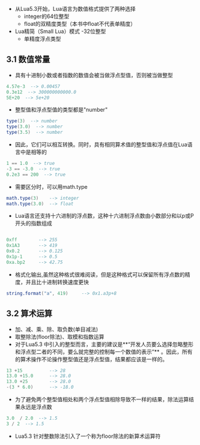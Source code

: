 
- 从Lua5.3开始，Lua语言为数值格式提供了两种选择
  - integer的64位整型 
  - float的双精度类型（本书中float不代表单精度）
- Lua精简（Small Lua）模式
  -32位整型
  - 单精度浮点类型

## 3.1 数值常量
- 具有十进制小数或者指数的数值会被当做浮点型值，否则被当做整型
```lua
4.57e-3  --> 0.00457
0.3e12  --> 300000000000.0
5E+20  --> 5e+20
```
- 整型值和浮点型值的类型都是"number"
```lua
type(3)  --> number
type(3.0)  --> number
type(3.5)  --> number
```
- 因此，它们可以相互转换。同时，具有相同算术值的整型值和浮点值在Lua语言中是相等的
```lua
1 == 1.0  --> true
-3 == -3.0  --> true
0.2e3 == 200  --> true
```
- 需要区分时，可以用math.type
```lua
math.type(3)    --> integer
math.type(3.0)  --> float
```
- Lua语言还支持十六进制的浮点数，这种十六进制浮点数由小数部分和以p或P开头的指数组成
```lua

0xff        --> 255
0x1A3       --> 419
0x0.2       --> 0.125
0x1p-1      --> 0.5
0xa.bp2     --> 42.75
```
- 格式化输出,虽然这种格式很难阅读，但是这种格式可以保留所有浮点数的精度，并且比十进制转换速度更快
```lua
string.format("a", 419)     --> 0x1.a3p+8
```

## 3.2 算术运算
- 加、减、乘、除、取负数(单目减法)
- 取整除法(floor除法)、取模和指数运算
- 对于Lua5.3 中引入的整型而言，主要的建议是**“开发人员要么选择忽略整形和浮点型二者的不同，要么就完整的控制每一个数值的表示”** 。因此，所有的算术操作不论操作整型值还是浮点型值，结果都应该是一样的。
```lua
13 +15          --> 28
13.0 +15.0      --> 28.0
13.0 +25        --> 28.0
-(3 * 6.0)      --> -18.0
```
- 为了避免两个整型值相处和两个浮点型值相除导致不一样的结果，除法运算结果永远是浮点数
```lua
3.0  / 2.0  --> 1.5
3 / 2  --> 1.5
```
- Lua5.3 针对整数除法引入了一个称为floor除法的新算术运算符
```lua

```

```lua

```

```lua

```

```lua

```

```lua

```
